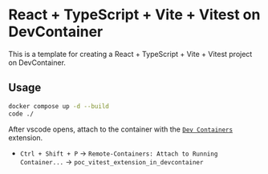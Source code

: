 # React + TypeScript + Vite + Vitest on DevContainer

This is a template for creating a React + TypeScript + Vite + Vitest project on DevContainer.

## Usage

```bash
docker compose up -d --build
code ./
```

After vscode opens, attach to the container with the [`Dev Containers`](https://marketplace.visualstudio.com/items?itemName=ms-vscode-remote.remote-containers) extension.

- `Ctrl + Shift + P` -> `Remote-Containers: Attach to Running Container...` -> `poc_vitest_extension_in_devcontainer`
